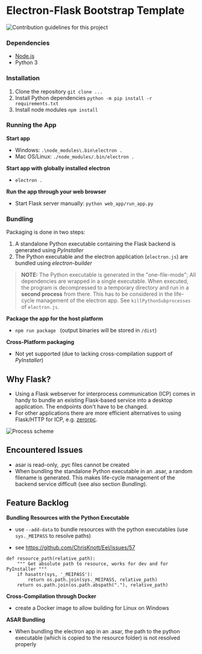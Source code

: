 # Electron-Flask Bootstrap Template

![Contribution guidelines for this project](screenshot.png)

### Dependencies

- [Node.js](https://nodejs.org/en/)
- Python 3

### Installation

1. Clone the repository `git clone ...`
2. Install Python dependencies `python -m pip install -r requirements.txt`
3. Install node modules `npm install`

### Running the App

**Start app**
- Windows: `.\node_modules\.bin\electron .`
- Mac OS/Linux: `./node_modules/.bin/electron .`

**Start app with globally installed electron**

- `electron .`

**Run the app through your web browser**

- Start Flask server manually: `python web_app/run_app.py`

### Bundling

Packaging is done in two steps:

1. A standalone Python executable containing the Flask backend is generated using *PyInstaller*
2. The Python executable and the electron application (`electron.js`) are bundled using *electron-builder*

> **NOTE:** The Python executable is generated in the "one-file-mode"; All dependencies are wrapped in a single executable. When executed, the program is decompressed to a temporary directory and run in a **second process** from there. This has to be considered in the life-cycle management of the electron app. See `killPythonSubprocesses` of `electron.js`.

**Package the app for the host platform**

- `npm run package `  (output binaries will be stored in `/dist`)

**Cross-Platform packaging**

- Not yet supported (due to lacking cross-compilation support of *PyInstaller*)



## Why Flask?

- Using a Flask webserver for  interprocess communication (ICP) comes in handy to bundle an existing Flask-based service into a desktop application. The endpoints don't have to be changed.
- For other applications there are more efficient alternatives to using Flask/HTTP for ICP, e.g. [zerorpc](https://www.zerorpc.io/).

![Process scheme](ipc.png)



## Encountered Issues

- asar is read-only, .pyc files cannot be created
- When bundling the standalone Python executable in an .asar, a random filename is generated. This makes life-cycle management of the backend service difficult (see also section *Bundling*).

## Feature Backlog

**Bundling Resources with the Python Executable**

- use ``--add-data`` to bundle resources with the python executables (use ``sys._MEIPASS`` to resolve paths)

- see https://github.com/ChrisKnott/Eel/issues/57

```
def resource_path(relative_path):
    """ Get absolute path to resource, works for dev and for PyInstaller """
    if hasattr(sys, '_MEIPASS'):
        return os.path.join(sys._MEIPASS, relative_path)
    return os.path.join(os.path.abspath("."), relative_path)
```

**Cross-Compilation through Docker**

- create a Docker image to allow building for Linux on Windows

**ASAR Bundling**

- When bundling the electron app in an .asar, the path to the python executable (which is copied to the resource folder) is not resolved properly